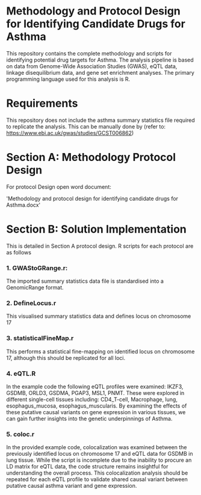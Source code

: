 # Methodology and Protocol Design for Identifying Candidate Drugs for Asthma

This repository contains the complete methodology and scripts for identifying potential drug targets for Asthma. 
The analysis pipeline is based on data from Genome-Wide Association Studies (GWAS), eQTL data, linkage disequilibrium data, 
and gene set enrichment analyses. The primary programming language used for this analysis is R.

# Requirements
This repository does not include the asthma summary statistics file required to replicate the analysis. 
This can be manually done by (refer to: https://www.ebi.ac.uk/gwas/studies/GCST006862) 

# Section A:  Methodology Protocol Design
For protocol Design open word document:  

'Methodology and protocol design for identifying candidate drugs for Asthma.docx'

# Section B: Solution Implementation
This is detailed in Section A protocol design. R scripts for each protocol are as follows  

### 1. GWAStoGRange.r:

The imported summary statistics data file is standardised into a GenomicRange format.

### 2. DefineLocus.r

This visualised summary statistics data and defines locus on chromosome 17

### 3. statisticalFineMap.r

This performs a statistical fine-mapping on identified locus on chromosome 17, although this should be replicated for all loci.

### 4. eQTL.R

In the example code the following eQTL profiles were examined: IKZF3, GSDMB, ORLD3, GSDMA, PGAP3, MSL1, PNMT. These were explored in
 different single-cell tissues including: CD4_T-cell, Macrophage, lung, esophagus_mucosa, esophagus_muscularis. By examining the effects
 of these putative causal variants on gene expression in various tissues, we can gain further insights into the genetic underpinnings of Asthma. 

### 5. coloc.r

In the provided example code, colocalization was examined between the previously identified locus on chromosome 17 and eQTL data for GSDMB in lung tissue.
While the script is incomplete due to the inability to procure an LD matrix for eQTL data, the code structure remains insightful for understanding the overall process.
This colocalization analysis should be repeated for each eQTL profile to validate shared causal variant between putative causal asthma variant and gene expression.
